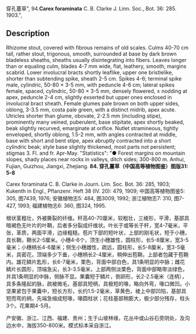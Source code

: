 穿孔薹草",
94.**Carex foraminata** C. B. Clarke J. Linn. Soc., Bot. 36: 285. 1903.",

## Description
Rhizome stout, covered with fibrous remains of old scales. Culms 40-70 cm tall, rather stout, trigonous, smooth, surrounded at base by dark brown bladeless sheaths, sheaths usually disintegrating into fibers. Leaves longer than or equaling culm, blades 4-7 mm wide, flat, leathery, smooth, margins scabrid. Lower involucral bracts shortly leaflike, upper one bristlelike, shorter than subtending spike, sheath 2-5 cm. Spikes 4-6; terminal spike male, cylindric, 50-80 × 3-5 mm, with peduncle 4-6 cm; lateral spikes female, spaced, cylindric, 50-80 × 3-5 mm, densely flowered, ± nodding at apex, peduncle 2-4 cm, slightly exserted but upper ones enclosed in involucral bract sheath. Female glumes pale brown on both upper sides, oblong, 3-3.5 mm, costa pale green, with a distinct midrib, apex acute. Utricles shorter than glume, obovate, 2-2.5 mm (including stipe), prominently many veined, puberulent, base stipitate, apex shortly beaked, beak slightly recurved, emarginate at orifice. Nutlet stramineous, tightly enveloped, shortly oblong, 1.5-2 mm, with angles contracted at middle, base with short and bent stipe, apex abruptly contracted into a short cylindric beak; style base slightly thickened, most parts not persistent; stigmas 3. Fl. and fr. Apr-May.
  "Statistics": "● Forest margins on mountain slopes, shady places near rocks in valleys, ditch sides; 300-800 m. Anhui, Fujian, Guizhou, Jiangxi, Zhejiang.
**84. 穿孔薹草（中国高等植物图鉴）图版31: 5-8**

Carex foraminata C. B. Clarke in Journ. Lim. Soc. Bot. 36: 285, 1903; Kukenth in Engl., Pflanzenr. Heft 38 (IV. 20): 479, 1909; 中国高等植物图鉴5: 305, 图7439, 1976; 安徽植物志5: 484, 图3009, 1992; 浙江植物志7: 310, 图7-427, 1993; 福建植物志6: 360, 图324, 1995.

根状茎粗壮，外被撕裂的纤维。秆高40-70厘米，较粗壮，三棱形，平滑，基部具暗褐色无叶片的叶鞘，后者多分裂成纤维状。叶长于或等长于秆，宽4-7毫米，平张，革质，两面平滑，边缘粗糙。苞片下部的短叶状，上部的刚毛状，短于小穗，具长鞘，鞘长2-5厘米。小穗4-6个，顶生小穗雄性，圆柱形，长5-8厘米，宽3-5毫米；小穗柄长4-6厘米；侧生小穗雌性，疏远，圆柱形，长5-8厘米，宽3-5毫米，具密花，顶端多少下垂，小穗柄长2-4厘米，稍伸出苞鞘，上部者包藏于苞鞘内。雄花鳞片匙形，长6-7毫米，栗色，背面中部白色，具1条明显的中脉；雌花鳞片长圆形，顶端急尖，长3-3.5毫米，上部两侧淡栗色，背面中部略带淡绿色，并具1条明显的中脉，侧脉不显。果囊短于鳞片，倒卵形，长2-2.5毫米（连柄），具多条隆起的脉，疏被微毛，基部具短柄，具极短的喙，略向外弯，喙口微凹。小坚果紧包于果囊中，短长方形，长约1.5-2毫米，草黄色，棱上中部凹陷，基部具短而弯的柄，先端急缩成短喙，喙圆柱状；花柱基部稍膨大，极少部分残存，柱头3个。花果期4-5月。

产安徽、浙江、江西、福建、贵州；生于山坡林缘，花丛中或山谷石旁阴处，及沟边水中，海拔350-800米。模式标本采自浙江。
